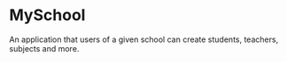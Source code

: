# MySchool
 An application that users of a given school can create students, teachers, subjects and more.
